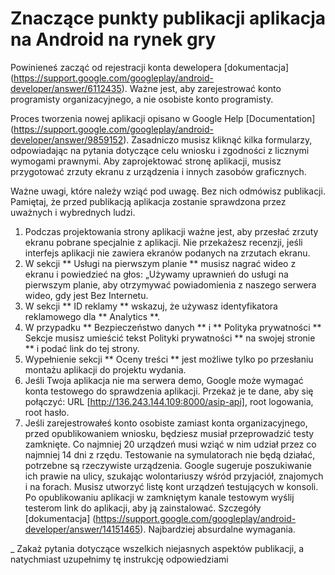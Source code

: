 # Znaczące punkty publikacji aplikacja na Android na rynek gry

Powinieneś zacząć od rejestracji konta dewelopera [dokumentacja] (https://support.google.com/googleplay/android-developer/answer/6112435). Ważne jest, aby zarejestrować konto programisty organizacyjnego, a nie osobiste konto programisty.

Proces tworzenia nowej aplikacji opisano w Google Help [Documentation] (https://support.google.com/googleplay/android-developer/answer/9859152).
Zasadniczo musisz kliknąć kilka formularzy, odpowiadając na pytania dotyczące celu wniosku i zgodności z licznymi wymogami prawnymi.
Aby zaprojektować stronę aplikacji, musisz przygotować zrzuty ekranu z urządzenia i innych zasobów graficznych.

Ważne uwagi, które należy wziąć pod uwagę. Bez nich odmówisz publikacji. Pamiętaj, że przed publikacją aplikacja zostanie sprawdzona przez uważnych i wybrednych ludzi.

1. Podczas projektowania strony aplikacji ważne jest, aby przesłać zrzuty ekranu pobrane specjalnie z aplikacji. Nie przekażesz recenzji, jeśli interfejs aplikacji nie zawiera ekranów podanych na zrzutach ekranu.
2. W sekcji ** Usługi na pierwszym planie ** musisz nagrać wideo z ekranu i powiedzieć na głos: „Używamy uprawnień do usługi na pierwszym planie, aby otrzymywać powiadomienia z naszego serwera wideo, gdy jest Bez Internetu.
3. W sekcji ** ID reklamy ** wskazuj, że używasz identyfikatora reklamowego dla ** Analytics **.
4. W przypadku ** Bezpieczeństwo danych ** i ** Polityka prywatności ** Sekcje musisz umieścić tekst Polityki prywatności ** na swojej stronie ** i podać link do tej strony.
5. Wypełnienie sekcji ** Oceny treści ** jest możliwe tylko po przesłaniu montażu aplikacji do projektu wydania.
6. Jeśli Twoja aplikacja nie ma serwera demo, Google może wymagać konta testowego do sprawdzenia aplikacji. Przekaż je te dane, aby się połączyć: URL [http://136.243.144.109:8000/asip-api], root logowania, root hasło.
7. Jeśli zarejestrowałeś konto osobiste zamiast konta organizacyjnego, przed opublikowaniem wniosku, będziesz musiał przeprowadzić testy zamknięte. Co najmniej 20 urządzeń musi wziąć w nim udział przez co najmniej 14 dni z rzędu. Testowanie na symulatorach nie będą działać, potrzebne są rzeczywiste urządzenia. Google sugeruje poszukiwanie ich prawie na ulicy, szukając wolontariuszy wśród przyjaciół, znajomych i na forach. Musisz utworzyć listę kont urządzeń testujących w konsoli. Po opublikowaniu aplikacji w zamkniętym kanale testowym wyślij testerom link do aplikacji, aby ją zainstalować. Szczegóły [dokumentacja] (https://support.google.com/googleplay/android-developer/answer/14151465). Najbardziej absurdalne wymagania.

_ Zakaż pytania dotyczące wszelkich niejasnych aspektów publikacji, a natychmiast uzupełnimy tę instrukcję odpowiedziami